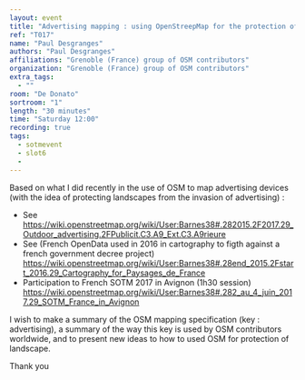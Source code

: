```yaml
---
layout: event
title: "Advertising mapping : using OpenStreepMap for the protection of landscape "
ref: "T017"
name: "Paul Desgranges"
authors: "Paul Desgranges"
affiliations: "Grenoble (France) group of OSM contributors"
organization: "Grenoble (France) group of OSM contributors"
extra_tags:
  - ""
room: "De Donato"
sortroom: "1"
length: "30 minutes"
time: "Saturday 12:00"
recording: true
tags:
  - sotmevent
  - slot6
  - 
---
```

Based on what I did recently in the use of OSM to map advertising devices (with the idea of protecting landscapes from the invasion of advertising) :
 - See 
https://wiki.openstreetmap.org/wiki/User:Barnes38#.282015.2F2017.29_Outdoor_advertising.2FPublicit.C3.A9_Ext.C3.A9rieure
- See  (French OpenData used in 2016 in cartography to figth against a french government decree project) https://wiki.openstreetmap.org/wiki/User:Barnes38#.28end_2015.2Fstart_2016.29_Cartography_for_Paysages_de_France
- Participation to French SOTM 2017 in Avignon (1h30 session) https://wiki.openstreetmap.org/wiki/User:Barnes38#.282_au_4_juin_2017.29_SOTM_France_in_Avignon

I wish to make a summary of the OSM mapping specification (key : advertising), a summary of the way this key is used by OSM contributors worldwide, and to present new ideas to how to used OSM for protection of landscape.

 Thank you 
